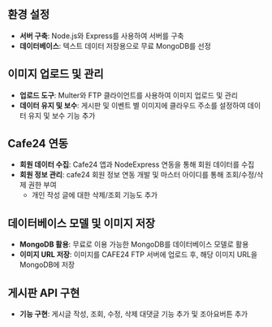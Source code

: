 ## 환경 설정
- **서버 구축**: Node.js와 Express를 사용하여 서버를 구축
- **데이터베이스**: 텍스트 데이터 저장용으로 무료 MongoDB를 선정

## 이미지 업로드 및 관리
- **업로드 도구**: Multer와 FTP 클라이언트를 사용하여 이미지 업로드 및 관리
- **데이터 유지 및 보수**: 게시판 및 이벤트 별 이미지에 클라우드 주소를 설정하여 데이터 유지 및 보수 기능 추가

## Cafe24 연동
- **회원 데이터 수집**: Cafe24 앱과 NodeExpress 연동을 통해 회원 데이터를 수집
- **회원 정보 관리**: cafe24 회원 정보 연동 개발 및 마스터 아이디를 통해 조회/수정/삭제 권한 부여  
  - 개인 작성 글에 대한 삭제/조회 기능도 추가

## 데이터베이스 모델 및 이미지 저장
- **MongoDB 활용**: 무료로 이용 가능한 MongoDB를 데이터베이스 모델로 활용
- **이미지 URL 저장**: 이미지를 CAFE24 FTP 서버에 업로드 후, 해당 이미지 URL을 MongoDB에 저장

## 게시판 API 구현
- **기능 구현**: 게시글 작성, 조회, 수정, 삭제 대댓글 기능 추가 및 조아요버튼 추가  
